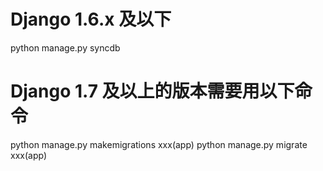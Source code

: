 # Django 1.6.x 及以下
python manage.py syncdb

# Django 1.7 及以上的版本需要用以下命令
python manage.py makemigrations xxx(app)
python manage.py migrate xxx(app)